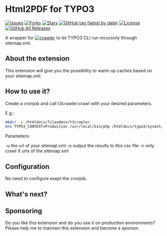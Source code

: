 Html2PDF for TYPO3
=============================

[![Issues](https://img.shields.io/github/issues/carsten-walther/t3crawler)](https://img.shields.io/github/issues/carsten-walther/t3crawler)
[![Forks](https://img.shields.io/github/forks/carsten-walther/t3crawler)](https://github.com/carsten-walther/t3crawler/network/members)
[![Stars](https://img.shields.io/github/stars/carsten-walther/t3crawler)](https://github.com/carsten-walther/t3crawler/stargazers)
[![GitHub tag (latest by date)](https://img.shields.io/github/v/tag/carsten-walther/t3crawler)](https://github.com/carsten-walther/t3crawler/releases/latest)
[![License](https://img.shields.io/github/license/carsten-walther/t3crawler)](LICENSE.txt)
[![GitHub All Releases](https://img.shields.io/github/downloads/carsten-walther/t3crawler/total)](https://github.com/carsten-walther/t3crawler/releases/latest)

A wrapper for [![crawler](https://github.com/carsten-walther/crawler)](https://github.com/carsten-walther/crawler) to let TYPO3 CLI run recursivly through sitemap.xml.

About the extension
-------------------
This extension will give you the possibility to warm up caches based on your sitemap.xml.

How to use it?
--------------

Create a cronjob and call t3crawler:crawl with your desired parameters.

E.g.:

```bash
mkdir -p /htmldocs/fileadmin/t3crawler
env TYPO3_CONTEXT=Production /usr/local/bin/php /htmldocs/typo3/sysext/core/bin/typo3 t3crawler:crawl -u https://www.your-site.de/sitemap.xml -o /htmldocs/fileadmin/t3crawler/your-site.csv
```

Parameters:

-u the url of your sitemap.xml
-o output the results to this csv file
-c only crawl X urls of the sitemap.xml

Configuration
-------------

No need to configure exept the cronjob.

What's next?
------------

Sponsoring
----------
Do you like this extension and do you use it on production environments? Please help me to maintain this extension and
become a sponsor.
